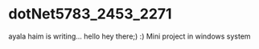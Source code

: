 # dotNet5783_2453_2271
ayala haim is writing...
hello hey there;) :)
Mini project in windows system
